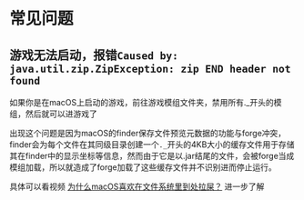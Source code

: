 # 常见问题
## 游戏无法启动，报错`Caused by: java.util.zip.ZipException: zip END header not found`
如果你是在macOS上启动的游戏，前往游戏模组文件夹，禁用所有._开头的模组，然后就可以进游戏了

出现这个问题是因为macOS的finder保存文件预览元数据的功能与forge冲突，finder会为每个文件在其同级目录创建一个`._`开头的4KB大小的缓存文件用于存储其在finder中的显示坐标等信息，然而由于它是以.jar结尾的文件，会被forge当成模组加载，所以就造成了forge加载了这些缓存文件并不识别进而停止运行。

具体可以看视频 [为什么macOS喜欢在文件系统里到处拉屎？](https://www.bilibili.com/video/BV1L4znYWECG/?share_source=copy_web&vd_source=55784fc4ee40b4e3c61808cc4ed6533c) 进一步了解
